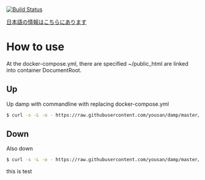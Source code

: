 [![Build Status](https://travis-ci.org/yousan/damp.svg?branch=master)](https://travis-ci.org/yousan/damp)

[日本語の情報はこちらにあります](https://qiita.com/yousan/items/f05fa03c1f3951971f2f)


# How to use

At the docker-compose.yml, there are specified ~/public_html are linked into container DocumentRoot.

## Up
Up damp with commandline with replacing docker-compose.yml

```bash
$ curl -s -L -o - https://raw.githubusercontent.com/yousan/damp/master/docker-compose.yml | sed -e 's/#      - ~\/public_html:\/var\/www\/vhosts/      - ~\/public_html:\/var\/www\/vhosts/g' | docker-compose -f - up
```

## Down
Also down

```bash
$ curl -s -L -o - https://raw.githubusercontent.com/yousan/damp/master/docker-compose.yml | sed -e 's/#      - ~\/public_html:\/var\/www\/vhosts/      - ~\/public_html:\/var\/www\/vhosts/g' | docker-compose -f - down
```


this is test